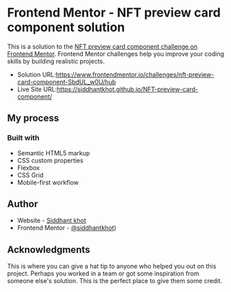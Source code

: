 # Frontend Mentor - NFT preview card component solution

This is a solution to the [NFT preview card component challenge on Frontend Mentor](https://www.frontendmentor.io/challenges/nft-preview-card-component-SbdUL_w0U). Frontend Mentor challenges help you improve your coding skills by building realistic projects. 


- Solution URL:https://www.frontendmentor.io/challenges/nft-preview-card-component-SbdUL_w0U/hub
- Live Site URL:https://siddhantkhot.github.io/NFT-preview-card-component/

## My process

### Built with

- Semantic HTML5 markup
- CSS custom properties
- Flexbox
- CSS Grid
- Mobile-first workflow

## Author

- Website - [Siddhant khot](https://github.com/Siddhantkhot/)
- Frontend Mentor - [@siddhantkhot](https://www.frontendmentor.io/profile/Siddhantkhot))

## Acknowledgments

This is where you can give a hat tip to anyone who helped you out on this project. Perhaps you worked in a team or got some inspiration from someone else's solution. This is the perfect place to give them some credit.
